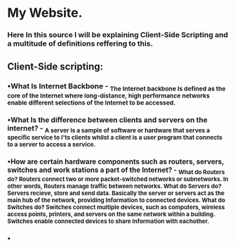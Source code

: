 <h1> My Website.
<h3> Here In this source I will be explaining Client-Side Scripting and a multitude of definitions reffering to this.
 
<h2> Client-Side scripting:
<h3> •What Is Internet Backbone - <sub> The Internet backbone Is defined as the core of the Internet where long-distance, high performance networks enable different selections of the Internet to be accessed. 
<h3>•What Is the difference between clients and servers on the internet? - <sub> A server Is a sample of software or hardware that serves a specific service to I'ts clients whilst a client is a user program that connects to a server to access a service. 
<h3> •How are certain hardware components such as routers, servers, switches and work stations a part of the Internet? - <sub> What do Routers do? Routers connect two or more packet-switched networks or subnetworks. In other words, Routers manage traffic between networks. What do Servers do? Servers recieve, store and send data. Basically the server or servers act as the main hub of the network, providing Information to connected devices. What do Switches do? Switches connect multiple devices, such as computers, wireless access points, printers, and servers on the same network within a building. Switches enable connected devices to share Information with eachother. 
<h3> •


